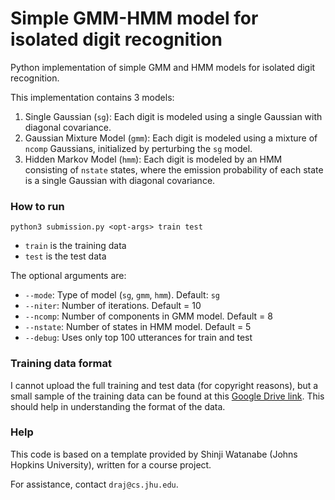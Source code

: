 # Simple GMM-HMM model for isolated digit recognition
Python implementation of simple GMM and HMM models for isolated digit recognition.

This implementation contains 3 models:

1. Single Gaussian (`sg`): Each digit is modeled using a single Gaussian with diagonal covariance.
2. Gaussian Mixture Model (`gmm`): Each digit is modeled using a mixture of `ncomp` Gaussians, initialized by perturbing the `sg` model.
3. Hidden Markov Model (`hmm`): Each digit is modeled by an HMM consisting of `nstate` states, where the emission probability of each state is a single Gaussian with diagonal covariance.

### How to run

```
python3 submission.py <opt-args> train test
```

* `train` is the training data
* `test` is the test data

The optional arguments are:
* `--mode`: Type of model (`sg`, `gmm`, `hmm`). Default: `sg`
* `--niter`: Number of iterations. Default = 10
* `--ncomp`: Number of components in GMM model. Default = 8
* `--nstate`: Number of states in HMM model. Default = 5
* `--debug`: Uses only top 100 utterances for train and test

### Training data format

I cannot upload the full training and test data (for copyright reasons), but a small sample of the training data can be found at this [Google Drive link](https://drive.google.com/file/d/1NhF7fuX54jau9iXxuitOfm9QRQPHNW2Q/view?usp=sharing). This should help in understanding the format of the data.

### Help

This code is based on a template provided by Shinji Watanabe (Johns Hopkins University), written for a course project.

For assistance, contact `draj@cs.jhu.edu`.
 
